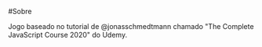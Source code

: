 #Sobre

Jogo baseado no tutorial de @jonasschmedtmann chamado "The Complete JavaScript Course 2020" do Udemy.
